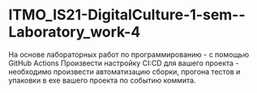 # ITMO_IS21-DigitalCulture-1-sem--Laboratory_work-4
На основе лабораторных работ по программированию - с помощью GitHub Actions Произвести настройку CI:CD для вашего проекта - 
необходимо произвести автоматизацию сборки, прогона тестов и упаковки в exe вашего проекта по событию коммита.
